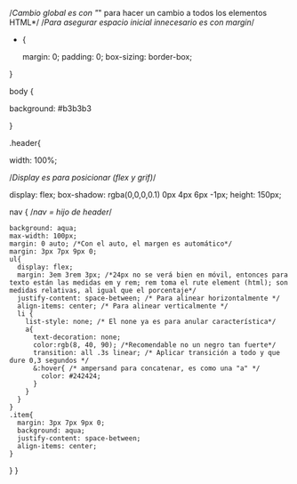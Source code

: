 /*Cambio global es con "*" para hacer un cambio a todos los elementos HTML*/
/*Para asegurar espacio inicial innecesario es con margin*/
* {

  margin: 0;
  padding: 0;
  box-sizing: border-box;

}

body {

  background: #b3b3b3

}

.header{

  width: 100%;

  /*Display es para posicionar (flex y grif)*/

  display: flex;
  box-shadow: rgba(0,0,0,0.1) 0px 4px 6px -1px;
  height: 150px;

  nav { /*nav = hijo de header*/

    background: aqua;
    max-width: 100px;
    margin: 0 auto; /*Con el auto, el margen es automático*/
    margin: 3px 7px 9px 0;
    ul{
      display: flex;
      margin: 3em 3rem 3px; /*24px no se verá bien en móvil, entonces para texto están las medidas em y rem; rem toma el rute element (html); son medidas relativas, al igual que el porcentaje*/
      justify-content: space-between; /* Para alinear horizontalmente */
      align-items: center; /* Para alinear verticalmente */
      li {
        list-style: none; /* El none ya es para anular característica*/
        a{
          text-decoration: none;
          color:rgb(8, 40, 90); /*Recomendable no un negro tan fuerte*/
          transition: all .3s linear; /* Aplicar transición a todo y que dure 0,3 segundos */
          &:hover{ /* ampersand para concatenar, es como una "a" */
            color: #242424;
          }
        }
      }
    }
    .item{
      margin: 3px 7px 9px 0;
      background: aqua;
      justify-content: space-between; 
      align-items: center; 
    }
  
  }
}